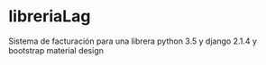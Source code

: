 # libreriaLag
Sistema de facturación para una librera python 3.5 y django 2.1.4 y bootstrap material design
